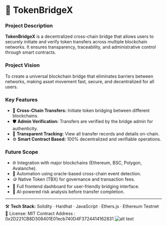 # 🌉 TokenBridgeX

### Project Description  
**TokenBridgeX** is a decentralized cross-chain bridge that allows users to securely initiate and verify token transfers across multiple blockchain networks. It ensures transparency, traceability, and administrative control through smart contracts.

### Project Vision  
To create a universal blockchain bridge that eliminates barriers between networks, making asset movement fast, secure, and decentralized for all users.

### Key Features  
- 🔄 **Cross-Chain Transfers:** Initiate token bridging between different blockchains.  
- 🛡️ **Admin Verification:** Transfers are verified by the bridge admin for authenticity.  
- 📜 **Transparent Tracking:** View all transfer records and details on-chain.  
- ⚙️ **Smart Contract Based:** 100% decentralized and verifiable operations.

### Future Scope  
- 🌐 Integration with major blockchains (Ethereum, BSC, Polygon, Avalanche).  
- 🤖 Automation using oracle-based cross-chain event detection.  
- 🪙 Native Token (TBX) for governance and transaction fees.  
- 🔗 Full frontend dashboard for user-friendly bridging interface.  
- 🧠 AI-powered risk analysis before transfer completion.

---

🛠 **Tech Stack:** Solidity · Hardhat · JavaScript · Ethers.js · Ethereum Testnet  
📄 License: MIT
 Contract Address : 0x2D221CB8D308401E01ecb740D4F3724414162831
 ![alt text](TokenBridgeX.png)
